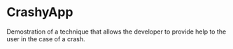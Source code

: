 CrashyApp
=========

Demostration of a technique that allows the developer to provide help to the user in the case of a crash.
